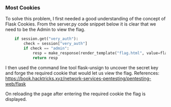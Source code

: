 ### Most Cookies

To solve this problem, I first needed a good understanding of the concept of Flask Cookies. 
From the server.py code snippet below it is clear that we need to be the Admin to view the flag.

```python
	if session.get("very_auth"):
		check = session["very_auth"]
		if check == "admin":
			resp = make_response(render_template("flag.html", value=flag_value, title=title))
			return resp
```

I then used the command line tool flask-unsign to uncover the secret key and forge the required cookie that would let us view the flag. 
References: https://book.hacktricks.xyz/network-services-pentesting/pentesting-web/flask



On reloading the page after entering the required cookie the flag is displayed.
